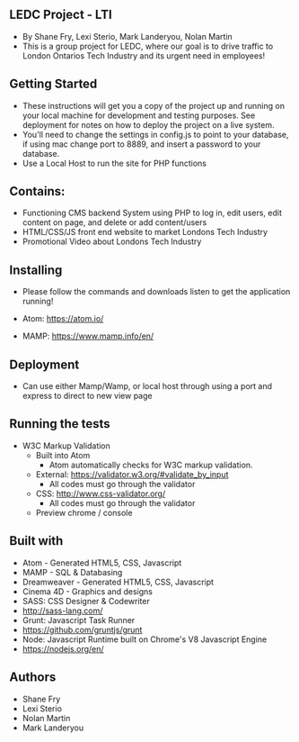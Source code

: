 ## LEDC Project - LTI
- By Shane Fry, Lexi Sterio, Mark Landeryou, Nolan Martin
- This is a group project for LEDC, where our goal is to drive traffic to London Ontarios Tech Industry and its urgent need in employees!

## Getting Started
- These instructions will get you a copy of the project up and running on your local machine for development and testing purposes. See deployment for notes on how to deploy the project on a live system.
- You'll need to change the settings in config.js to point to your database, if using mac change port to 8889, and insert a password to your database.
- Use a Local Host to run the site for PHP functions

## Contains:
- Functioning CMS backend System using PHP to log in, edit users, edit content on page, and delete or add content/users
- HTML/CSS/JS front end website to market Londons Tech Industry
- Promotional Video about Londons Tech Industry 


## Installing

- Please follow the commands and downloads listen to get the application running!

- Atom: https://atom.io/
- MAMP: https://www.mamp.info/en/


## Deployment
- Can use either Mamp/Wamp, or local host through using a port and express to direct to new view page

## Running the tests
- W3C Markup Validation
    - Built into Atom
        - Atom automatically checks for W3C markup validation.
    - External: https://validator.w3.org/#validate_by_input
        - All codes must go through the validator
    - CSS: http://www.css-validator.org/
        - All codes must go through the validator
    - Preview chrome / console


## Built with
- Atom - Generated HTML5, CSS, Javascript
- MAMP - SQL & Databasing
- Dreamweaver - Generated HTML5, CSS, Javascript
- Cinema 4D - Graphics and designs
- SASS: CSS Designer & Codewriter
 - http://sass-lang.com/
- Grunt: Javascript Task Runner
 - https://github.com/gruntjs/grunt
- Node: Javascript Runtime built on Chrome's V8 Javascript Engine
 - https://nodejs.org/en/

## Authors
- Shane Fry
- Lexi Sterio
- Nolan Martin
- Mark Landeryou

